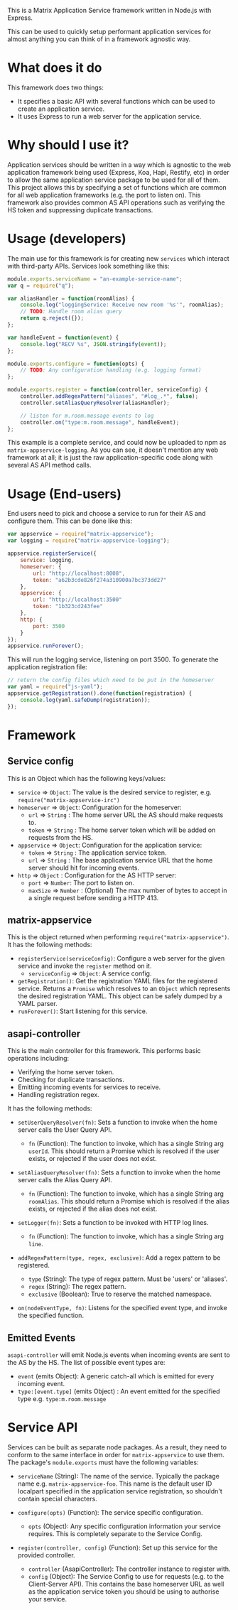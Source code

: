This is a Matrix Application Service framework written in Node.js with Express.

This can be used to quickly setup performant application services for almost 
anything you can think of in a framework agnostic way.

What does it do
===============
This framework does two things:
 - It specifies a basic API with several functions which can be used
   to create an application service.
 - It uses Express to run a web server for the application service.

Why should I use it?
====================
Application services should be written in a way which is agnostic to the web
application framework being used (Express, Koa, Hapi, Restify, etc) in order to
allow the same application service package to be used for all of them. This
project allows this by specifying a set of functions which are common for all
web application frameworks (e.g. the port to listen on). This framework also
provides common AS API operations such as verifying the HS token and 
suppressing duplicate transactions.

Usage (developers)
==================

The main use for this framework is for creating new ``services`` which interact
with third-party APIs. Services look something like this:

``` javascript
module.exports.serviceName = "an-example-service-name";
var q = require("q");

var aliasHandler = function(roomAlias) {
    console.log("loggingService: Receive new room '%s'", roomAlias);
    // TODO: Handle room alias query
    return q.reject({});
};

var handleEvent = function(event) {
    console.log("RECV %s", JSON.stringify(event));
};

module.exports.configure = function(opts) {
    // TODO: Any configuration handling (e.g. logging format)  
};

module.exports.register = function(controller, serviceConfig) {
    controller.addRegexPattern("aliases", "#log_.*", false);
    controller.setAliasQueryResolver(aliasHandler);

    // listen for m.room.message events to log
    controller.on("type:m.room.message", handleEvent);
};
```

This example is a complete service, and could now be uploaded to npm as
``matrix-appservice-logging``. As you can see, it doesn't mention any web
framework at all; it is just the raw application-specific code along with
several AS API method calls.

Usage (End-users)
=================

End users need to pick and choose a service to run for their AS and
configure them. This can be done like this:

``` javascript
var appservice = require("matrix-appservice");
var logging = require("matrix-appservice-logging");

appservice.registerService({
    service: logging,
    homeserver: {
        url: "http://localhost:8008",
        token: "a62b3cde826f274a310900a7bc373dd27"
    },
    appservice: {
        url: "http://localhost:3500"
        token: "1b323cd243fee"
    },
    http: {
        port: 3500
    }
});
appservice.runForever();
```

This will run the logging service, listening on port 3500. To generate the
application registration file:
``` javascript
// return the config files which need to be put in the homeserver
var yaml = require("js-yaml");
appservice.getRegistration().done(function(registration) {
    console.log(yaml.safeDump(registration));
});
```

Framework
=========

Service config
--------------
This is an Object which has the following keys/values:
 - ``service`` => ``Object``: The value is the desired service to register, e.g.
 ``require("matrix-appservice-irc")``
 - ``homeserver`` => ``Object``: Configuration for the homeserver:
    * ``url`` => ``String`` : The home server URL the AS should make requests to.
    * ``token`` => ``String`` : The home server token which will be added on requests from the HS.
 - ``appservice`` => ``Object``: Configuration for the application service:
    * ``token`` => ``String`` : The application service token.
    * ``url`` => ``String`` : The base application service URL that the home server
      should hit for incoming events.
 - ``http`` => ``Object`` : Configuration for the AS HTTP server:
    * ``port`` => ``Number``: The port to listen on.
    * ``maxSize`` => ``Number`` : (Optional) The max number of bytes to accept
      in a single request before sending a HTTP 413.

matrix-appservice
-----------------
This is the object returned when performing ``require("matrix-appservice")``. It
has the following methods:
 - ``registerService(serviceConfig)``: Configure a web server for the given 
   service and invoke the ``register`` method on it.
   * ``serviceConfig`` => ``Object``: A service config.
 - ``getRegistration()``: Get the registration YAML files for the registered
   service. Returns a ``Promise`` which resolves to an ``Object`` which 
   represents the desired registration YAML. This object can be safely dumped
   by a YAML parser.
 - ``runForever()``: Start listening for this service.

asapi-controller
----------------
This is the main controller for this framework. This performs basic operations 
including:
 - Verifying the home server token.
 - Checking for duplicate transactions.
 - Emitting incoming events for services to receive.
 - Handling registration regex.

It has the following methods:
 - ``setUserQueryResolver(fn)``: Sets a function to invoke when the home server
 calls the User Query API.
   * ``fn`` (Function): The function to invoke, which has a single String arg
   ``userId``. This should return a Promise which is resolved if the user 
   exists, or rejected if the user does not exist.

 - ``setAliasQueryResolver(fn)``: Sets a function to invoke when the home server
 calls the Alias Query API.
   * ``fn`` (Function): The function to invoke, which has a single String arg
   ``roomAlias``. This should return a Promise which is resolved if the alias
   exists, or rejected if the alias does not exist.

 - ``setLogger(fn)``: Sets a function to be invoked with HTTP log lines.
   * ``fn`` (Function): The function to invoke, which has a single String arg 
   ``line``.

 - ``addRegexPattern(type, regex, exclusive)``: Add a regex pattern to be 
 registered.
    * ``type`` (String): The type of regex pattern. Must be 'users' or 'aliases'.
    * ``regex`` (String): The regex pattern.
    * ``exclusive`` (Boolean): True to reserve the matched namespace.

 - ``on(nodeEventType, fn)``: Listens for the specified event type, and invoke
 the specified function.

Emitted Events
--------------
``asapi-controller`` will emit Node.js events when incoming events are sent to
the AS by the HS. The list of possible event types are:
 - ``event`` (emits Object): A generic catch-all which is emitted for every
 incoming event.
 - ``type:[event.type]`` (emits Object) : An event emitted for the specified
 type e.g. ``type:m.room.message``

Service API
===========
Services can be built as separate node packages. As a result, they need to 
conform to the same interface in order for ``matrix-appservice`` to use them. 
The package's ``module.exports`` must have the following variables:
 - ``serviceName`` (String): The name of the service. Typically the package name
 e.g. ``matrix-appservice-foo``. This name is the default user ID localpart specified
 in the application service registration, so shouldn't contain special characters.

 - ``configure(opts)`` (Function): The service specific configuration.
   * ``opts`` (Object): Any specific configuration information your service
   requires. This is completely separate to the Service Config.

 - ``register(controller, config)`` (Function): Set up this service for the provided 
 controller.
    * ``controller`` (AsapiController): The controller instance to register with.
    * ``config`` (Object): The Service Config to use for requests (e.g. to the 
    Client-Server API). This contains the base homeserver URL as well as the
    application service token you should be using to authorise your service.
